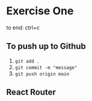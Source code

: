 # Exercise One

to end: ctrl+c

## To push up to Github
1. `git add .` 
2. `git commit -m "message"`
3. `git push origin main`

## React Router
